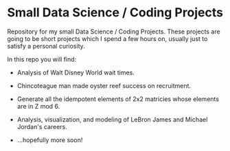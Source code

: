 # Small Data Science / Coding Projects
Repository for my small Data Science / Coding Projects.
These projects are going to be short projects which I spend a few hours on, usually 
just to satisfy a personal curiosity.

In this repo you will find:

- Analysis of Walt Disney World wait times.

- Chincoteague man made oyster reef success on recruitment. 

- Generate all the idempotent elements of 2x2 matricies whose elements are in Z mod 6.

- Analysis, visualization, and modeling of LeBron James and Michael Jordan's careers. 
    
- ...hopefully more soon!
    
